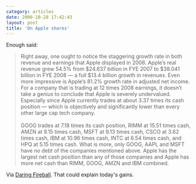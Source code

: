 ```yaml
---
category: articles
date: 2008-10-28 17:42:43
layout: post
title: 'On Apple shares'
---
```


<p>Enough said:</p>

<blockquote> Right away, one ought to notice the staggering growth rate in both revenue and earnings that Apple displayed in 2008. Apple’s real revenue grew 54.5% from $24.637 billion in FYE 2007 to $38.041 billion in FYE 2008 — a full $13.4 billion growth in revenues. Even more impressive is Apple’s 81.2% growth rate in adjusted net income. For a company that is trading at 12 times 2008 earnings, it doesn’t take a genius to conclude that Apple is severely undervalued. Especially since Apple currently trades at about 3.37 times its cash position — which is objectively and significantly lower than every other large cap tech company.<br /><br />GOOG trades at 7.18 times its cash position, RIMM at 15.51 times cash, AMZN at 9.15 times cash, MSFT at 9.13 times cash, CSCO at 3.62 times cash, IBM at 10.96 times cash, INTC at 6.54 times cash, and HPQ at 5.15 times cash. What is more, only GOOG, AAPL and MSFT have no debt of the companies mentioned above. Apple has the largest net cash position than any of those companies and Apple has more net cash than RIMM, GOOG, AMZN and IBM combined.</blockquote>

<p>Via <a href="http://daringfireball.net/linked/2008/10/28/zaky">Daring Fireball</a>. That could explain today's gains.</p>
